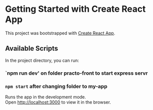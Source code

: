 # Getting Started with Create React App

This project was bootstrapped with [Create React App](https://github.com/facebook/create-react-app).

## Available Scripts

In the project directory, you can run:

### `npm run dev' on folder practo-front to start express servr

### `npm start` after changing folder to my-app

Runs the app in the development mode.\
Open [http://localhost:3000](http://localhost:3000) to view it in the browser.
